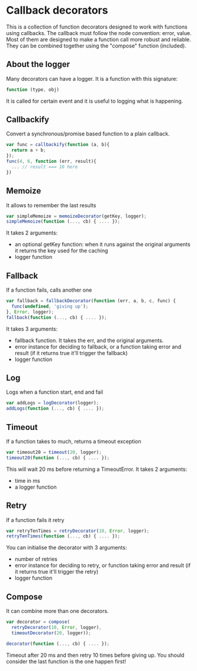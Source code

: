 Callback decorators
===================
This is a collection of function decorators designed to work with functions using callbacks.
The callback must follow the node convention: error, value.
Most of them are designed to make a function call more robust and reliable.
They can be combined together using the "compose" function (included).

About the logger
----------------
Many decorators can have a logger. It is a function with this signature:
```js
function (type, obj)
```
It is called for certain event and it is useful to logging what is happening.

Callbackify
-----------
Convert a synchronous/promise based function to a plain callback.
```js
var func = callbackify(function (a, b){
  return a + b;
});
func(4, 6, function (err, result){
  ... // result === 10 here
})
```

Memoize
-------
It allows to remember the last results
```js
var simpleMemoize = memoizeDecorator(getKey, logger);
simpleMemoize(function (..., cb) { .... });
```
It takes 2 arguments:
* an optional getKey function: when it runs against the original arguments it returns the key used for the caching
* logger function

Fallback
--------
If a function fails, calls another one
```js
var fallback = fallbackDecorator(function (err, a, b, c, func) {
  func(undefined, 'giving up');
}, Error, logger);
fallback(function (..., cb) { .... });
```
It takes 3 arguments:
* fallback function. It takes the err, and the original arguments.
* error instance for deciding to fallback, or a function taking error and result (if it returns true it'll trigger the fallback)
* logger function

Log
---
Logs when a function start, end and fail
```js
var addLogs = logDecorator(logger);
addLogs(function (..., cb) { .... });
```

Timeout
-------
If a function takes to much, returns a timeout exception
```js
var timeout20 = timeout(20, logger);
timeout20(function (..., cb) { .... });
```
This will wait 20 ms before returning a TimeoutError.
It takes 2 arguments:
* time in ms
* a logger function

Retry
-----
If a function fails it retry
```js
var retryTenTimes = retryDecorator(10, Error, logger);
retryTenTimes(function (..., cb) { .... });
```
You can initialise the decorator with 3 arguments:
* number of retries
* error instance for deciding to retry, or function taking error and result (if it returns true it'll trigger the retry)
* logger function

Compose
-------
It can combine more than one decorators.
```js
var decorator = compose(
  retryDecorator(10, Error, logger),
  timeoutDecorator(20, logger));

decorator(function (..., cb) { .... });
```
Timeout after 20 ms and then retry 10 times before giving up.
You should consider the last function is the one happen first!
